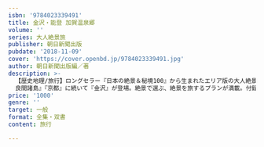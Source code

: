 ```yaml
---
isbn: '9784023339491'
title: 金沢・能登 加賀温泉郷
volume: ''
series: 大人絶景旅
publisher: 朝日新聞出版
pubdate: '2018-11-09'
cover: 'https://cover.openbd.jp/9784023339491.jpg'
author: 朝日新聞出版編／著
description: >-
  【歴史地理/旅行】ロングセラー『日本の絶景＆秘境100』から生まれたエリア版の大人絶景旅ガイド誕生。『伊勢 志摩』『沖縄
  良間諸島』『京都』に続いて『金沢』が登場。絶景で選ぶ、絶景を旅するプランが満載。付録に切り離せる大型街歩き＆バスMAP付き。
price: '1000'
genre: ''
target: 一般
format: 全集・双書
content: 旅行

---
```

